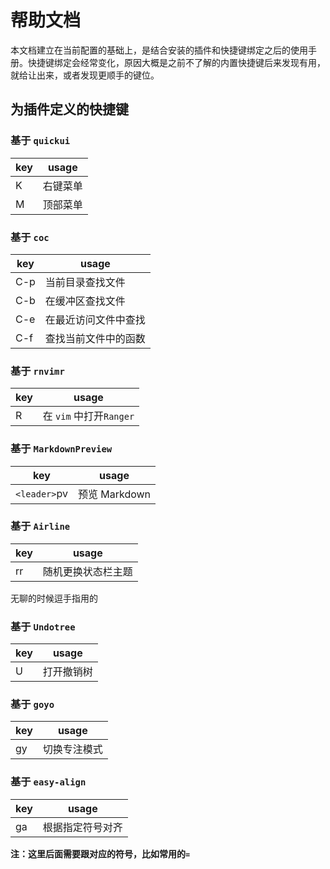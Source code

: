 # 帮助文档

本文档建立在当前配置的基础上，是结合安装的插件和快捷键绑定之后的使用手册。快捷键绑定会经常变化，原因大概是之前不了解的内置快捷键后来发现有用，就给让出来，或者发现更顺手的键位。

## 为插件定义的快捷键

### 基于 `quickui`

| key | usage    |
|-----|----------|
| K   | 右键菜单 |
| M   | 顶部菜单 |

### 基于 `coc`

| key | usage                |
|-----|----------------------|
| C-p | 当前目录查找文件     |
| C-b | 在缓冲区查找文件     |
| C-e | 在最近访问文件中查找 |
| C-f | 查找当前文件中的函数 |

### 基于 `rnvimr`

| key | usage                   |
|-----|-------------------------|
| R   | 在 `vim` 中打开`Ranger` |

### 基于 `MarkdownPreview`

| key        | usage         |
|------------|---------------|
| `<leader>`pv | 预览 Markdown |

### 基于 `Airline`

| key | usage              |
|-----|--------------------|
| rr  | 随机更换状态栏主题 |

无聊的时候逗手指用的

### 基于 `Undotree`

| key | usage      |
|-----|------------|
| U   | 打开撤销树 |

### 基于 `goyo`

| key | usage        |
|-----|--------------|
| gy  | 切换专注模式 |

### 基于 `easy-align`

| key | usage            |
|-----|------------------|
| ga  | 根据指定符号对齐 |

**注：这里后面需要跟对应的符号，比如常用的`=`**
